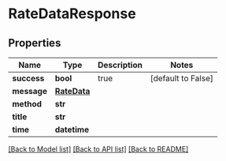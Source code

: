 # RateDataResponse

## Properties
Name | Type | Description | Notes
------------ | ------------- | ------------- | -------------
**success** | **bool** | true | [default to False]
**message** | [**RateData**](RateData.md) |  | 
**method** | **str** |  | 
**title** | **str** |  | 
**time** | **datetime** |  | 

[[Back to Model list]](../README.md#documentation-for-models) [[Back to API list]](../README.md#documentation-for-api-endpoints) [[Back to README]](../README.md)


